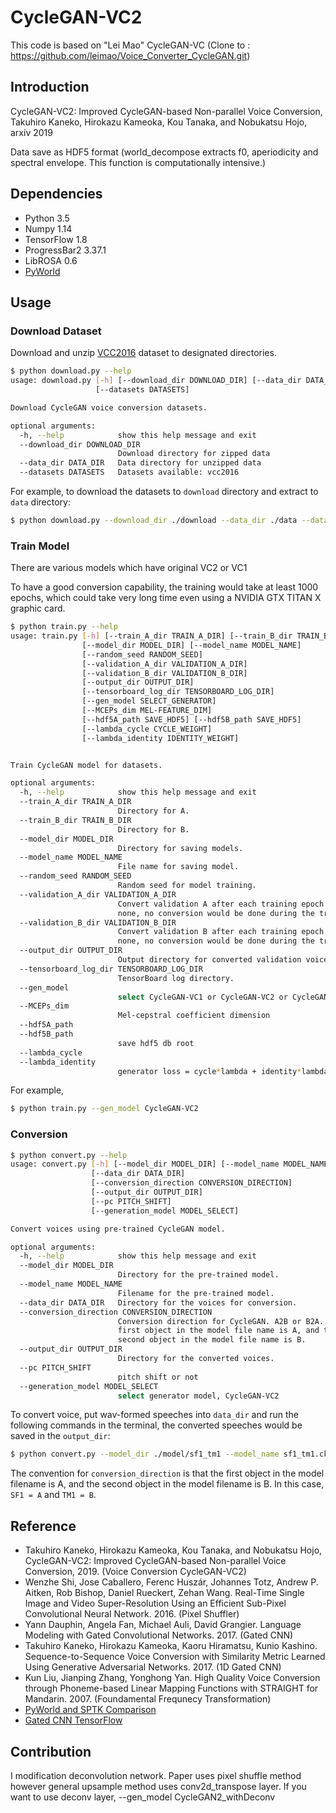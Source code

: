 # CycleGAN-VC2
This code is based on "Lei Mao" CycleGAN-VC (Clone to : https://github.com/leimao/Voice_Converter_CycleGAN.git)


## Introduction

CycleGAN-VC2: Improved CycleGAN-based Non-parallel Voice Conversion, 
Takuhiro Kaneko, Hirokazu Kameoka, Kou Tanaka, and Nobukatsu Hojo, arxiv 2019

Data save as HDF5 format
(world_decompose extracts f0, aperiodicity and spectral envelope. This function is computationally intensive.)


## Dependencies

* Python 3.5
* Numpy 1.14
* TensorFlow 1.8
* ProgressBar2 3.37.1
* LibROSA 0.6
* [PyWorld](https://github.com/JeremyCCHsu/Python-Wrapper-for-World-Vocoder)


## Usage
### Download Dataset

Download and unzip [VCC2016](https://datashare.is.ed.ac.uk/handle/10283/2211) dataset to designated directories.

```bash
$ python download.py --help
usage: download.py [-h] [--download_dir DOWNLOAD_DIR] [--data_dir DATA_DIR]
                   [--datasets DATASETS]

Download CycleGAN voice conversion datasets.

optional arguments:
  -h, --help            show this help message and exit
  --download_dir DOWNLOAD_DIR
                        Download directory for zipped data
  --data_dir DATA_DIR   Data directory for unzipped data
  --datasets DATASETS   Datasets available: vcc2016
```

For example, to download the datasets to ``download`` directory and extract to ``data`` directory:

```bash
$ python download.py --download_dir ./download --data_dir ./data --datasets vcc2016
```


### Train Model

There are various models which have original VC2 or VC1

To have a good conversion capability, the training would take at least 1000 epochs, which could take very long time even using a NVIDIA GTX TITAN X graphic card. 

```bash
$ python train.py --help
usage: train.py [-h] [--train_A_dir TRAIN_A_DIR] [--train_B_dir TRAIN_B_DIR]
                [--model_dir MODEL_DIR] [--model_name MODEL_NAME]
                [--random_seed RANDOM_SEED]
                [--validation_A_dir VALIDATION_A_DIR]
                [--validation_B_dir VALIDATION_B_DIR]
                [--output_dir OUTPUT_DIR]
                [--tensorboard_log_dir TENSORBOARD_LOG_DIR]
                [--gen_model SELECT_GENERATOR]
                [--MCEPs_dim MEL-FEATURE_DIM]
                [--hdf5A_path SAVE_HDF5] [--hdf5B_path SAVE_HDF5]
                [--lambda_cycle CYCLE_WEIGHT]
                [--lambda_identity IDENTITY_WEIGHT]


Train CycleGAN model for datasets.

optional arguments:
  -h, --help            show this help message and exit
  --train_A_dir TRAIN_A_DIR
                        Directory for A.
  --train_B_dir TRAIN_B_DIR
                        Directory for B.
  --model_dir MODEL_DIR
                        Directory for saving models.
  --model_name MODEL_NAME
                        File name for saving model.
  --random_seed RANDOM_SEED
                        Random seed for model training.
  --validation_A_dir VALIDATION_A_DIR
                        Convert validation A after each training epoch. If set
                        none, no conversion would be done during the training.
  --validation_B_dir VALIDATION_B_DIR
                        Convert validation B after each training epoch. If set
                        none, no conversion would be done during the training.
  --output_dir OUTPUT_DIR
                        Output directory for converted validation voices.
  --tensorboard_log_dir TENSORBOARD_LOG_DIR
                        TensorBoard log directory.
  --gen_model
                        select CycleGAN-VC1 or CycleGAN-VC2 or CycleGAN2_withDeconv
  --MCEPs_dim 
                        Mel-cepstral coefficient dimension
  --hdf5A_path
  --hdf5B_path 
                        save hdf5 db root
  --lambda_cycle
  --lambda_identity
                        generator loss = cycle*lambda + identity*lambda + generator
```
For example,
```bash
$ python train.py --gen_model CycleGAN-VC2
```

### Conversion

```bash
$ python convert.py --help
usage: convert.py [-h] [--model_dir MODEL_DIR] [--model_name MODEL_NAME]
                  [--data_dir DATA_DIR]
                  [--conversion_direction CONVERSION_DIRECTION]
                  [--output_dir OUTPUT_DIR]
                  [--pc PITCH_SHIFT]
                  [--generation_model MODEL_SELECT]

Convert voices using pre-trained CycleGAN model.

optional arguments:
  -h, --help            show this help message and exit
  --model_dir MODEL_DIR
                        Directory for the pre-trained model.
  --model_name MODEL_NAME
                        Filename for the pre-trained model.
  --data_dir DATA_DIR   Directory for the voices for conversion.
  --conversion_direction CONVERSION_DIRECTION
                        Conversion direction for CycleGAN. A2B or B2A. The
                        first object in the model file name is A, and the
                        second object in the model file name is B.
  --output_dir OUTPUT_DIR
                        Directory for the converted voices.
  --pc PITCH_SHIFT
                        pitch shift or not
  --generation_model MODEL_SELECT
                        select generator model, CycleGAN-VC2
```

To convert voice, put wav-formed speeches into ``data_dir`` and run the following commands in the terminal, the converted speeches would be saved in the ``output_dir``:

```bash
$ python convert.py --model_dir ./model/sf1_tm1 --model_name sf1_tm1.ckpt --data_dir ./data/evaluation_all/SF1 --conversion_direction A2B --output_dir ./converted_voices
```
The convention for ``conversion_direction`` is that the first object in the model filename is A, and the second object in the model filename is B. In this case, ``SF1 = A`` and ``TM1 = B``.

## Reference

* Takuhiro Kaneko, Hirokazu Kameoka, Kou Tanaka, and Nobukatsu Hojo, CycleGAN-VC2: Improved CycleGAN-based Non-parallel Voice Conversion, 2019. (Voice Conversion CycleGAN-VC2)
* Wenzhe Shi, Jose Caballero, Ferenc Huszár, Johannes Totz, Andrew P. Aitken, Rob Bishop, Daniel Rueckert, Zehan Wang. Real-Time Single Image and Video Super-Resolution Using an Efficient Sub-Pixel Convolutional Neural Network. 2016. (Pixel Shuffler)
* Yann Dauphin, Angela Fan, Michael Auli, David Grangier. Language Modeling with Gated Convolutional Networks. 2017. (Gated CNN)
* Takuhiro Kaneko, Hirokazu Kameoka, Kaoru Hiramatsu, Kunio Kashino. Sequence-to-Sequence Voice Conversion with Similarity Metric Learned Using Generative Adversarial Networks. 2017. (1D Gated CNN)
* Kun Liu, Jianping Zhang, Yonghong Yan. High Quality Voice Conversion through Phoneme-based Linear Mapping Functions with STRAIGHT for Mandarin. 2007. (Foundamental Frequnecy Transformation)
* [PyWorld and SPTK Comparison](http://nbviewer.jupyter.org/gist/r9y9/ca05349097b2a3926ec77a02e62c6632)
* [Gated CNN TensorFlow](https://github.com/anantzoid/Language-Modeling-GatedCNN)

## Contribution

I modification deconvolution network.
Paper uses pixel shuffle method however general upsample method uses conv2d_transpose layer.
If you want to use deconv layer, --gen_model CycleGAN2_withDeconv
